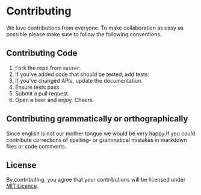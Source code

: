 # Contributing

We love contributions from everyone. To make collaboration as easy as possible please make sure to follow the following conventions.

## Contributing Code

1. Fork the repo from `master`.
2. If you've added code that should be tested, add tests.
3. If you've changed APIs, update the documentation.
4. Ensure tests pass.
5. Submit a pull request.
6. Open a beer and enjoy. Cheers.

## Contributing grammatically or orthographically

Since english is not our mother tongue we would be very happy if you could contribute corrections of spelling- or grammatical mistakes in markdown files or code comments.

## License

By contributing, you agree that your contributions will be licensed under [MIT Licence](LICENSE).